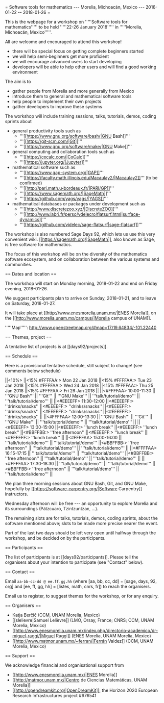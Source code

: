 = Software tools for mathematics --- Morelia, Michoacán, Mexico --- 2018-01-22 -- 2018-01-26 =

This is the webpage for a workshop on '''''Software tools for mathematics'''''
to be held '''''22-26 January 2018''''' in '''''Morelia, Michoacán, Mexico'''''.

All are welcome and encouraged to attend this workshop!

  * there will be special focus on getting complete beginners started
  * we will help semi-beginners get more proficient
  * we will encourage advanced users to start developing
  * developers will be able to help other users and will find a good working environment

The aim is to

  * gather people from Morelia and more generally from Mexico
  * introduce them to general and mathematical software tools
  * help people to implement their own projects
  * gather developers to improve these systems

The workshop will include training sessions, talks, tutorials, demos, coding sprints about

  * general productivity tools such as
    * '''[[https://www.gnu.org/software/bash/|GNU Bash]]'''
    * '''[[https://git-scm.com/|Git]]'''
    * '''[[https://www.gnu.org/software/make/|GNU Make]]'''
  * general computing and collaboration tools such as
    * '''[[https://cocalc.com/|CoCalc]]'''
    * '''[[https://jupyter.org/|Jupyter]]'''
  * mathematical software such as
    * '''[[https://www.gap-system.org/|GAP]]'''
    * '''[[https://faculty.math.illinois.edu/Macaulay2/|Macaulay2]]''' (to be confirmed)
    * '''[[http://pari.math.u-bordeaux.fr/|PARI/GP]]'''
    * '''[[https://www.sagemath.org/|SageMath]]'''
    * '''[[https://github.com/yags/yags/|YAGS]]'''
  * mathematical databases or packages under development such as
    * '''[[http://www.discretezoo.xyz/|DiscreteZOO]]'''
    * '''[[http://www.labri.fr/perso/vdelecro/flatsurf.html|surface-dynamics]]'''
    * '''[[https://github.com/videlec/sage-flatsurf|sage-flatsurf]]'''

The workshop is also numbered Sage Days 92, which lets us use this very convenient wiki.
[[https://sagemath.org/|SageMath]], also known as Sage, is free software for mathematics.

The focus of this workshop will be on the diversity of the mathematics software ecosystem,
and on collaboration between the various systems and communities.

== Dates and location ==

The workshop will start on Monday morning, 2018-01-22 and end on Friday evening, 2018-01-26.

We suggest participants plan to arrive on Sunday, 2018-01-21, and to leave on Saturday, 2018-01-27.

It will take place at [[http://www.enesmorelia.unam.mx/|ENES Morelia]],
on the [[http://www.morelia.unam.mx/campus/|Morelia campus of UNAM]].

'''''Map''''': http://www.openstreetmap.org/#map=17/19.64834/-101.22440

== Themes, project ==

A tentative list of projects is at [[days92/projects]].

== Schedule ==

Here is a provisional tentative schedule, still subject to change! (see comments below schedule)

||<10%>                 ||<15% #FFFFAA:> Mon 22 Jan 2018 ||<15% #FFFFAA:> Tue 23 Jan 2018 ||<15% #FFFFAA:> Wed 24 Jan 2018 ||<15% #FFFFAA:> Thu 25 Jan 2018 ||<15% #FFFFAA:> Fri 26 Jan 2018 ||
||<#FFFFAA> 10:00-11:30 || '''GNU Bash'''                || '''Git'''                     || '''GNU Make'''                || '''talk/tutorial/demo'''      || '''talk/tutorial/demo'''      ||
||<#EEEEFF> 11:30-12:00 ||<#EEEEFF:> ''drinks/snacks''   ||<#EEEEFF:> ''drinks/snacks''   ||<#EEEEFF:> ''drinks/snacks''   ||<#EEEEFF:> ''drinks/snacks''   ||<#EEEEFF:> ''drinks/snacks''   ||
||<#FFFFAA> 12:00-13:30 || '''GNU Bash'''                || '''Git'''                     || '''GNU Make'''                || '''talk/tutorial/demo'''      || '''talk/tutorial/demo'''      ||
||<#EEEEFF> 13:30-15:00 ||<#EEEEFF:> ''lunch break''     ||<#EEEEFF:> ''lunch break''     ||<#BBFFBB:> ''free afternoon''  ||<#EEEEFF:> ''lunch break''     ||<#EEEEFF:> ''lunch break''     ||
||<#FFFFAA> 15:00-16:00 || '''talk/tutorial/demo'''      || '''talk/tutorial/demo'''      ||<#BBFFBB:> ''free afternoon''  || '''talk/tutorial/demo'''      || '''talk/tutorial/demo'''      ||
||<#FFFFAA> 16:15-17:15 || '''talk/tutorial/demo'''      || '''talk/tutorial/demo'''      ||<#BBFFBB:> ''free afternoon''  || '''talk/tutorial/demo'''      || '''talk/tutorial/demo'''      ||
||<#FFFFAA> 17:30-18:30 || '''talk/tutorial/demo'''      || '''talk/tutorial/demo'''      ||<#BBFFBB:> ''free afternoon''  || '''talk/tutorial/demo'''      || '''talk/tutorial/demo'''      ||

We plan three morning sessions about GNU Bash, Git, and GNU Make, hopefully by
[[https://software-carpentry.org/|Software Carpentry]] instructors.

Wednesday afternoon will be free --- an opportunity to explore
Morelia and its surroundings (Pátzcuaro, Tzintzuntzan, ...).

The remaining slots are for talks, tutorials, demos, coding sprints, about the
software mentioned above; slots to be made more precise nearer the event.

Part of the last two days should be left very open until halfway through the workshop,
and be decided on by the participants.

== Participants ==

The list of participants is at [[days92/participants]].
Please tell the organisers about your intention to participate (see "Contact" below).

== Contact ==

Email `aa-bb-cc-dd @ ee.ff.gg.hh` (where [aa, bb, cc, dd] = [sage, days, 92, org]
and [ee, ff, gg, hh] = [listes, math, cnrs, fr]) to reach the organisers.

Email us to register, to suggest themes for the workshop, or for any enquiry.

== Organisers ==

  * Katja Berčič (CCM, UNAM Morelia, Mexico)
  * [[slelievre|Samuel Lelièvre]] (LMO, Orsay, France; CNRS; CCM, UNAM Morelia, Mexico)
  * [[http://www.enesmorelia.unam.mx/index.php/directorio-academico/dr-miguel-raggi/|Miguel Raggi]] (ENES Morelia, UNAM Morelia, Mexico)
  * [[http://www.matmor.unam.mx/~ferran/|Ferrán Valdez]] (CCM, UNAM Morelia, Mexico)

== Support ==

We acknowledge financial and organisational support from

  * [[http://www.enesmorelia.unam.mx/|ENES Morelia]]
  * [[http://matmor.unam.mx/|Centro de Ciencias Matemáticas, UNAM Morelia]]
  * [[http://opendreamkit.org/|OpenDreamKit]], the Horizon 2020 European Research Infrastructures project #676541
